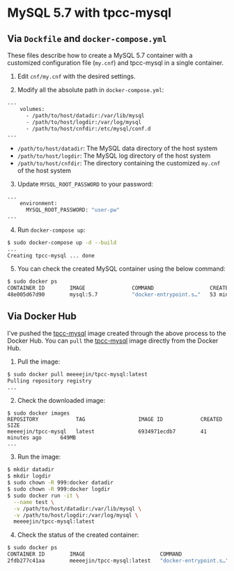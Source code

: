 # MySQL 5.7 with tpcc-mysql

## Via `Dockfile` and `docker-compose.yml`

These files describe how to create a MySQL 5.7 container with a customized configuration file (`my.cnf`) and tpcc-mysql in a single container.

1. Edit `cnf/my.cnf` with the desired settings.

2. Modify all the absolute path in `docker-compose.yml`:

```bash
...
    volumes:
      - /path/to/host/datadir:/var/lib/mysql
      - /path/to/host/logdir:/var/log/mysql
      - /path/to/host/cnfdir:/etc/mysql/conf.d
...
```

- `/path/to/host/datadir`: The MySQL data directory of the host system
- `/path/to/host/logdir`: The MySQL log directory of the host system
- `/path/to/host/cnfdir`: The directory containing the customized `my.cnf` of the host system

3. Update `MYSQL_ROOT_PASSWORD` to your password:

```bash
...
    environment:
      MYSQL_ROOT_PASSWORD: "user-pw"
...
```

4. Run `docker-compose up`:

```bash
$ sudo docker-compose up -d --build
...
Creating tpcc-mysql ... done
```

5. You can check the created MySQL container using the below command:

```bash
$ sudo docker ps
CONTAINER ID        IMAGE               COMMAND                  CREATED             STATUS              PORTS                               NAMES
48e005d67d90        mysql:5.7           "docker-entrypoint.s…"   53 minutes ago      Up 32 minutes       0.0.0.0:3306->3306/tcp, 33060/tcp   tpcc-mysql
```

## Via Docker Hub

I've pushed the [tpcc-mysql](https://hub.docker.com/r/meeeejin/tpcc-mysql) image created through the above process to the Docker Hub. You can `pull` the [tpcc-mysql](https://hub.docker.com/r/meeeejin/tpcc-mysql) image directly from the Docker Hub.

1. Pull the image:

```bash
$ sudo docker pull meeeejin/tpcc-mysql:latest
Pulling repository registry
...
```

2. Check the downloaded image:

```
$ sudo docker images
REPOSITORY            TAG                 IMAGE ID            CREATED             SIZE
meeeejin/tpcc-mysql   latest              6934971ecdb7        41 minutes ago      649MB
...
```

3. Run the image:

```bash
$ mkdir datadir
$ mkdir logdir
$ sudo chown -R 999:docker datadir
$ sudo chown -R 999:docker logdir
$ sudo docker run -it \
  --name test \
  -v /path/to/host/datadir:/var/lib/mysql \
  -v /path/to/host/logdir:/var/log/mysql \
  meeeejin/tpcc-mysql:latest
```

4. Check the status of the created container:

```bash
$ sudo docker ps
CONTAINER ID        IMAGE                        COMMAND                  CREATED             STATUS              PORTS                               NAMES
2fdb277c41aa        meeeejin/tpcc-mysql:latest   "docker-entrypoint.s…"   8 minutes ago       Up 8 minutes        3306/tcp, 33060/tcp                 test
```

